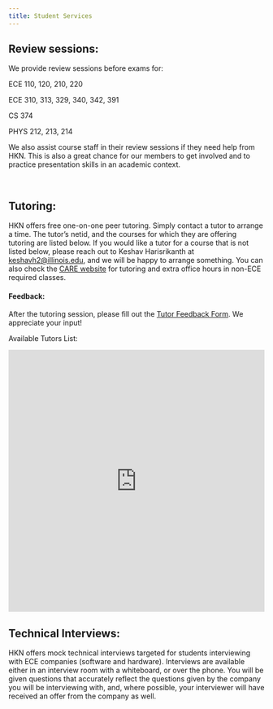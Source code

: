 ```yaml
---
title: Student Services
---
```


Review sessions:
---
We provide review sessions before exams for:

ECE   110, 120, 210, 220

ECE   310, 313, 329, 340, 342, 391

CS    374

PHYS  212, 213, 214

We also assist course staff in their review sessions if they need help from HKN. This is also a great chance for our members to get involved and to practice presentation skills in an academic context.

<br /> 

Tutoring:
---
HKN offers free one-on-one peer tutoring. Simply contact a tutor to arrange a time. The tutor’s netid, and the courses for which they are offering tutoring are listed below. If you would like a tutor for a course that is not listed below, please reach out to Keshav Harisrikanth at keshavh2@illinois.edu, and we will be happy to arrange something. You can also check the [CARE website](http://publish.illinois.edu/engineering-care/) for tutoring and extra office hours in non-ECE required classes.

#### Feedback:

After the tutoring session, please fill out the [Tutor Feedback Form](https://docs.google.com/forms/d/e/1FAIpQLSc_rYq-oWdd_A8Cn3e0vZ4dgkUtsiknGtILpbQFWhoN8Dr6YA/viewform). We appreciate your input!

Available Tutors List:
<iframe src="https://docs.google.com/spreadsheets/d/1e_xOd_bYwxrQzyzBQZcb1H1y1WKPKu4gakhIelzrbY0/edit?usp=sharing&amp;single=true&amp;widget=true&amp;headers=false" width="100%" height="515vh" frameborder="0"></iframe>

<br />

Technical Interviews:
---
HKN offers mock technical interviews targeted for students interviewing with ECE companies (software and hardware). Interviews are available either in an interview room with a whiteboard, or over the phone. You will be given questions that accurately reflect the questions given by the company you will be interviewing with, and, where possible, your interviewer will have received an offer from the company as well.
